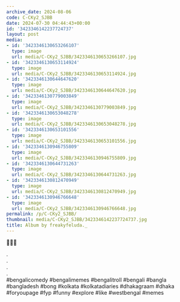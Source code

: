 ```yaml
---
archive_date: 2024-08-06
code: C-CKy2_SJBB
date: 2024-07-30 04:44:43+00:00
id: '3423346142237724737'
layout: post
media:
- id: '3423346130653266107'
  type: image
  url: media/C-CKy2_SJBB/3423346130653266107.jpg
- id: '3423346130653114924'
  type: image
  url: media/C-CKy2_SJBB/3423346130653114924.jpg
- id: '3423346130644647620'
  type: image
  url: media/C-CKy2_SJBB/3423346130644647620.jpg
- id: '3423346130779003849'
  type: image
  url: media/C-CKy2_SJBB/3423346130779003849.jpg
- id: '3423346130653048278'
  type: image
  url: media/C-CKy2_SJBB/3423346130653048278.jpg
- id: '3423346130653101556'
  type: image
  url: media/C-CKy2_SJBB/3423346130653101556.jpg
- id: '3423346130946755809'
  type: image
  url: media/C-CKy2_SJBB/3423346130946755809.jpg
- id: '3423346130644731263'
  type: image
  url: media/C-CKy2_SJBB/3423346130644731263.jpg
- id: '3423346130812470949'
  type: image
  url: media/C-CKy2_SJBB/3423346130812470949.jpg
- id: '3423346130946766648'
  type: image
  url: media/C-CKy2_SJBB/3423346130946766648.jpg
permalink: /p/C-CKy2_SJBB/
thumbnail: media/C-CKy2_SJBB/3423346142237724737.jpg
title: Album by freakyfeluda._
---
```


✋🏿🤫  
  
.  
.  
.  
.  
#bengalicomedy #bengalimemes #bengalitroll #bengali #bangla #bangladesh #bong #kolkata #kolkatadiaries #dhakagraam #dhaka #foryoupage #fyp #funny #explore #like #westbengal #memes